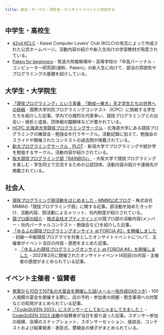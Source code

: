 ```yaml
---
title: 部活・サークル・同好会・オンサイトイベントに参加する
---
```


## 中学生・高校生

- [42nd KCLC](https://kclc-kaisei.github.io/index.html) - Kaisei Computer Lovers' Club (KCLC)の有志によって作成された公式ホームページ。活動内容の紹介や新入生向けの学習教材が用意されている。
- [Paken for beginners](https://tkpaken.github.io/beginners/) - 筑波大附属駒場中・高等学校の「中高パーソナル・コンピューター研究部(通称、Paken)」の新入生に向けて、部活の雰囲気やプログラミングの基礎を紹介している。

## 大学生・大学院生

- [「競技プログラミング」という青春　「開成―東大」天才学生たちの世界への挑戦](https://www.dailyshincho.jp/article/2021/04140602/) - 国際大学対抗プログラミングコンテスト（ICPC）に挑戦する学生たちを紹介した記事。学内での熾烈な代表争い、競技プログラミングとの出会い・挫折と成長、団体戦の醍醐味などが書かれている。
- [HCPC 北海道大学競技プログラミングサークル](https://hcpc-hokudai.github.io/) - 北海道大学にある競技プログラミングの練習会・勉強会を行うサークル。活動記録に加えて、勉強会のスライドや開催されたコンテストの過去問が掲載されている。
- [新大プログラミングサークル　PLOT](https://twitter.com/plot_niigata) - 新潟大学でプログラミングや統計学を勉強するサークル。活動内容が紹介されている。
- [阪大競技プログラミング部「RAINBOU」](https://rainbou.org/) - 大阪大学で競技プログラミングを楽しむ・学生同士で交流するための公認団体。活動内容の紹介や連絡先が掲載されている。

## 社会人

- [競技プログラミング部活動をはじめました - MMM公式ブログ](https://blog.mmmcorp.co.jp/blog/2020/12/26/competitive-programming-club/) - 株式会社MMMの「競技プログラミング部」に関する記事。部活動を始めたきっかけ、活動内容、部活動によるメリット、社内制度が紹介されている。
- [競プロ部の紹介](https://note.com/t_fuki889/n/nc4ecec3265e2) - [株式会社オプティマインド](https://www.optimind.tech/)の競プロ部の活動内容(メンバー・社内バーチャルコンテスト・勉強会など)を紹介した記事。
- [「ゆるふわ競技プログラミングオンサイト at FORCIA #2」を開催しました](https://www.forcia.com/blog/001393.html) - 初級〜中級競技プログラマを対象としたオンサイトイベントについて、主催者がイベント当日の内容・感想をまとめた記事。
    - [「ゆるふわ競技プログラミングオンサイト at FORCIA #4」を開催しました](https://www.forcia.com/blog/002620.html) - 2023年2月に開催されたオンサイトイベント(4回目)の内容・主催者の感想がまとめられている記事。

## イベント主催者・協賛者

- [発案から10日で107名の大宴会を開催した話(メール一括作成GASつき)](https://d-burioden.hateblo.jp/entry/2023/04/03/043035) - 100人規模の宴会を開催する際に、店の予約・参加者の把握・懸念事項への対策などの知見がまとめられている記事。
- [「CodeQUEEN 2023」にスポンサーとしておじゃましてきました！](https://note.e-seikatsu.info/n/n423fde3ccf32) - [CodeQUEEN 2023 決勝](https://atcoder.jp/contests/codequeen2023-final-open)の協賛者が当日を振り返った記事。スポンサー参加の経緯、会場のスナップショット、スポンサーセッション、座談会、コンテストおよび結果発表・表彰式、懇親会の様子がまとめられている。

